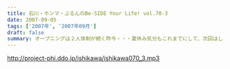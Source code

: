 ```yaml
---
title: 石川・ホンマ・ぶるんのBe-SIDE Your Life! vol.70-3
date: 2007-09-05
tags: ['2007年', '2007年09月']
draft: false
summary: オープニングは２人体制が続く昨今・・・夏休み気分もこれまでにして、次回はしっかりとやっていきたいと思いますのでヨロシクです。NAMAE
---
```


http://project-phi.ddo.jp/ishikawa/ishikawa070_3.mp3
